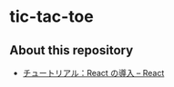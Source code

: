 # tic-tac-toe

## About this repository

- [チュートリアル：React の導入 – React](https://ja.reactjs.org/tutorial/tutorial.html)
